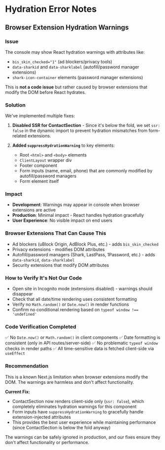 # Hydration Error Notes

## Browser Extension Hydration Warnings

### Issue
The console may show React hydration warnings with attributes like:
- `bis_skin_checked="1"` (ad blockers/privacy tools)
- `data-sharkid` and `data-sharklabel` (autofill/password manager extensions)
- `shark-icon-container` elements (password manager extensions)

This is **not a code issue** but rather caused by browser extensions that modify the DOM before React hydrates.

### Solution
We've implemented multiple fixes:

1. **Disabled SSR for ContactSection** - Since it's below the fold, we set `ssr: false` in the dynamic import to prevent hydration mismatches from form-related extensions.

2. **Added `suppressHydrationWarning`** to key elements:
   - Root `<html>` and `<body>` elements
   - `ClientLayout` wrapper div
   - Footer component
   - Form inputs (name, email, phone) that are commonly modified by autofill/password managers
   - Form element itself

### Impact
- **Development**: Warnings may appear in console when browser extensions are active
- **Production**: Minimal impact - React handles hydration gracefully
- **User Experience**: No visible impact on end users

### Browser Extensions That Can Cause This
- Ad blockers (uBlock Origin, AdBlock Plus, etc.) - adds `bis_skin_checked`
- Privacy extensions - modifies DOM attributes
- Autofill/password managers (Shark, LastPass, 1Password, etc.) - adds `data-sharkid`, `data-sharklabel`
- Security extensions that modify DOM attributes

### How to Verify It's Not Our Code
- Open site in Incognito mode (extensions disabled) - warnings should disappear
- Check that all date/time rendering uses consistent formatting
- Verify no `Math.random()` or `Date.now()` in render functions
- Confirm no conditional rendering based on `typeof window !== 'undefined'`

### Code Verification Completed
✅ No `Date.now()` or `Math.random()` in client components
✅ Date formatting is consistent (only in API routes/server-side)
✅ No problematic `typeof window` checks in render paths
✅ All time-sensitive data is fetched client-side via `useEffect`

### Recommendation
This is a known Next.js limitation when browser extensions modify the DOM. The warnings are harmless and don't affect functionality. 

**Current Fix:** 
- ContactSection now renders client-side only (`ssr: false`), which completely eliminates hydration warnings for this component
- Form inputs have `suppressHydrationWarning` to gracefully handle extension-injected attributes
- This provides the best user experience while maintaining performance (since ContactSection is below the fold anyway)

The warnings can be safely ignored in production, and our fixes ensure they don't affect functionality or performance.

